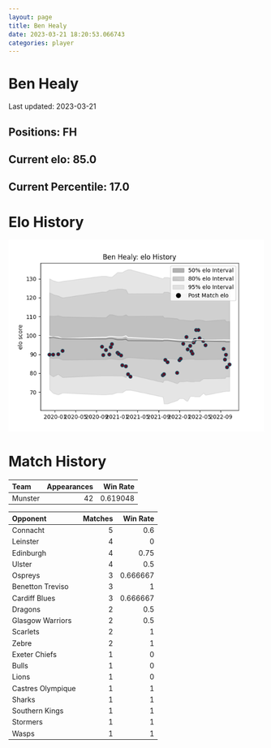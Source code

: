 ```yaml
---  
layout: page  
title: Ben Healy  
date: 2023-03-21 18:20:53.066743  
categories: player  
---
```

# Ben Healy


Last updated: 2023-03-21
## Positions: FH

## Current elo: 85.0

## Current Percentile: 17.0

# Elo History


![elo history](history_BenHealy.png)
# Match History


| Team    |   Appearances |   Win Rate |
|:--------|--------------:|-----------:|
| Munster |            42 |   0.619048 |

| Opponent          |   Matches |   Win Rate |
|:------------------|----------:|-----------:|
| Connacht          |         5 |   0.6      |
| Leinster          |         4 |   0        |
| Edinburgh         |         4 |   0.75     |
| Ulster            |         4 |   0.5      |
| Ospreys           |         3 |   0.666667 |
| Benetton Treviso  |         3 |   1        |
| Cardiff Blues     |         3 |   0.666667 |
| Dragons           |         2 |   0.5      |
| Glasgow Warriors  |         2 |   0.5      |
| Scarlets          |         2 |   1        |
| Zebre             |         2 |   1        |
| Exeter Chiefs     |         1 |   0        |
| Bulls             |         1 |   0        |
| Lions             |         1 |   0        |
| Castres Olympique |         1 |   1        |
| Sharks            |         1 |   1        |
| Southern Kings    |         1 |   1        |
| Stormers          |         1 |   1        |
| Wasps             |         1 |   1        |
